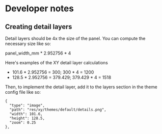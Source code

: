 # Developer notes

## Creating detail layers

Detail layers should be 4x the size of the panel.  You can compute the necessary size like so:

panel_width_mm * 2.952756 * 4

Here's examples of the XY detail layer calculations
* 101.6 * 2.952756 = 300;  300 * 4 = 1200
* 128.5 * 2.952756 = 379.429;  379.429 * 4 = 1518

Then, to implement the detail layer, add it to the layers section in the theme config file like so:

````
{
  "type": "image",
  "path": "res/xy/themes/default/details.png",
  "width": 101.6,
  "height": 128.5,
  "zoom": 0.25
},
````